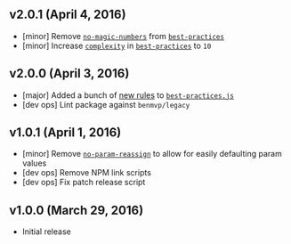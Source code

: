 ## v2.0.1 (April 4, 2016)
- [minor] Remove [`no-magic-numbers`](http://eslint.org/docs/rules/no-magic-numbers) from [`best-practices`](rules/best-practices.js)
- [minor] Increase [`complexity`](http://eslint.org/docs/rules/complexity) in [`best-practices`](rules/best-practices.js) to `10`

## v2.0.0 (April 3, 2016)
- [major] Added a bunch of [new rules](https://github.com/benmvp/eslint-config-benmvp/commit/24513fa640c3a6d133dd55ede4f862cc20309420#diff-e682a002d2f9d3503088301891c1734b) to [`best-practices.js`](rules/best-practices.js)
- [dev ops] Lint package against `benmvp/legacy`

## v1.0.1 (April 1, 2016)
- [minor] Remove [`no-param-reassign`](http://eslint.org/docs/rules/no-param-reassign) to allow for easily defaulting param values
- [dev ops] Remove NPM link scripts
- [dev ops] Fix patch release script

## v1.0.0 (March 29, 2016)
- Initial release

